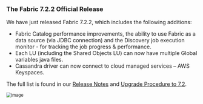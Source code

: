 ### The Fabric 7.2.2 Official Release

We have just released Fabric 7.2.2, which includes the following additions:

* Fabric Catalog performance improvements, the ability to use Fabric as a data source (via JDBC connection) and the Discovery job execution monitor - for tracking the job progress & performance.
* Each LU (including the Shared Objects LU) can now have multiple Global variables java files.
* Cassandra driver can now connect to cloud managed services – AWS Keyspaces.

The full list is found in our [Release Notes](https://support.k2view.com/Academy/Release_Notes_And_Upgrade/V7.2/Fabric_Release_Notes_V7.2.2.pdf.html) and [Upgrade Procedure to 7.2](https://support.k2view.com/Academy/Release_Notes_And_Upgrade/V7.2/Fabric_Upgrade_Procedure_To_V7.2.pdf.html).

<img src="images/img8.png" alt="image" style="zoom: 80%;" />
